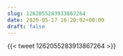 ```yaml
---
slug: 1262055283913867264
date: 2020-05-17 16:20:02+00:00
draft: false
---
```


{{< tweet 1262055283913867264 >}}
